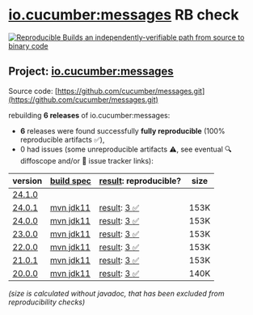 [io.cucumber:messages](https://central.sonatype.com/artifact/io.cucumber/messages/versions) RB check
=======

[![Reproducible Builds](https://reproducible-builds.org/images/logos/rb.svg) an independently-verifiable path from source to binary code](https://reproducible-builds.org/)

## Project: [io.cucumber:messages](https://central.sonatype.com/artifact/io.cucumber/messages/versions)

Source code: [https://github.com/cucumber/messages.git](https://github.com/cucumber/messages.git)

rebuilding **6 releases** of io.cucumber:messages:
- **6** releases were found successfully **fully reproducible** (100% reproducible artifacts :white_check_mark:),
- 0 had issues (some unreproducible artifacts :warning:, see eventual :mag: diffoscope and/or :memo: issue tracker links):

| version | [build spec](/BUILDSPEC.md) | [result](https://reproducible-builds.org/docs/jvm/): reproducible? | size |
| -- | --------- | ------ | -- |
| [24.1.0](https://central.sonatype.com/artifact/io.cucumber/messages/24.1.0/pom) | | | |
| [24.0.1](https://central.sonatype.com/artifact/io.cucumber/messages/24.0.1/pom) | [mvn jdk11](messages-24.0.1.buildspec) | [result](messages-24.0.1.buildinfo): [3 :white_check_mark: ](messages-24.0.1.buildcompare) | 153K |
| [24.0.0](https://central.sonatype.com/artifact/io.cucumber/messages/24.0.0/pom) | [mvn jdk11](messages-24.0.0.buildspec) | [result](messages-24.0.0.buildinfo): [3 :white_check_mark: ](messages-24.0.0.buildcompare) | 153K |
| [23.0.0](https://central.sonatype.com/artifact/io.cucumber/messages/23.0.0/pom) | [mvn jdk11](messages-23.0.0.buildspec) | [result](messages-23.0.0.buildinfo): [3 :white_check_mark: ](messages-23.0.0.buildcompare) | 153K |
| [22.0.0](https://central.sonatype.com/artifact/io.cucumber/messages/22.0.0/pom) | [mvn jdk11](messages-22.0.0.buildspec) | [result](messages-22.0.0.buildinfo): [3 :white_check_mark: ](messages-22.0.0.buildcompare) | 153K |
| [21.0.1](https://central.sonatype.com/artifact/io.cucumber/messages/21.0.1/pom) | [mvn jdk11](messages-21.0.1.buildspec) | [result](messages-21.0.1.buildinfo): [3 :white_check_mark: ](messages-21.0.1.buildcompare) | 153K |
| [20.0.0](https://central.sonatype.com/artifact/io.cucumber/messages/20.0.0/pom) | [mvn jdk11](messages-20.0.0.buildspec) | [result](messages-20.0.0.buildinfo): [3 :white_check_mark: ](messages-20.0.0.buildcompare) | 140K |

<i>(size is calculated without javadoc, that has been excluded from reproducibility checks)</i>
